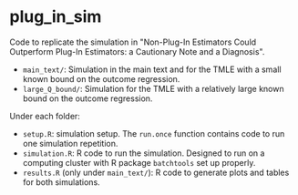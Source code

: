 # plug_in_sim

Code to replicate the simulation in "Non-Plug-In Estimators Could Outperform Plug-In Estimators: a Cautionary Note and a Diagnosis".

- `main_text/`: Simulation in the main text and for the TMLE with a small known bound on the outcome regression.
- `large_Q_bound/`: Simulation for the TMLE with a relatively large known bound on the outcome regression.

Under each folder:

- `setup.R`: simulation setup. The `run.once` function contains code to run one simulation repetition.
- `simulation.R`: R code to run the simulation. Designed to run on a computing cluster with R package `batchtools` set up properly.
- `results.R` (only under `main_text/`): R code to generate plots and tables for both simulations.
